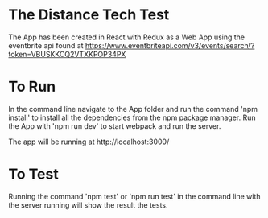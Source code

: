 # The Distance Tech Test
The App has been created in React with Redux as a Web App using the eventbrite api found at https://www.eventbriteapi.com/v3/events/search/?token=VBUSKKCQ2VTXKPOP34PX

# To Run

In the command line navigate to the App folder and run the command 'npm install' to install all the dependencies from the npm package manager. Run the App with 'npm run dev' to start webpack and run the server.

The app will be running at http://localhost:3000/

# To Test

Running the command 'npm test' or 'npm run test' in the command line with the server running will show the result the tests.
